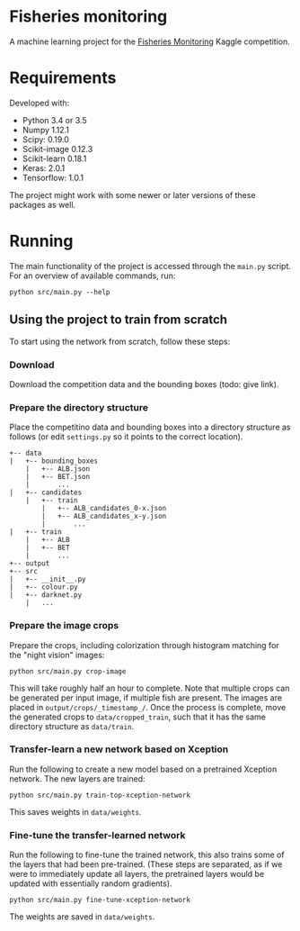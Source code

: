 # Fisheries monitoring

A machine learning project for the [Fisheries Monitoring](https://www.kaggle.com/c/the-nature-conservancy-fisheries-monitoring) Kaggle competition.

# Requirements

Developed with:

- Python 3.4 or 3.5
- Numpy 1.12.1
- Scipy: 0.19.0
- Scikit-image 0.12.3
- Scikit-learn 0.18.1 
- Keras: 2.0.1
- Tensorflow: 1.0.1

The project might work with some newer or later versions of these packages as well.

# Running

The main functionality of the project is accessed through the `main.py` script. For an overview of available commands, run:

`python src/main.py --help`

## Using the project to train from scratch

To start using the network from scratch, follow these steps:

### Download
Download the competition data and the bounding boxes (todo: give link).

### Prepare the directory structure

Place the competitino data and bounding boxes into a directory structure as follows (or edit `settings.py` so it points to the correct location).

```
+-- data
|   +-- bounding_boxes
    |   +-- ALB.json
    |   +-- BET.json
    |       ...
|   +-- candidates
    |   +-- train
        |   +-- ALB_candidates_0-x.json
        |   +-- ALB_candidates_x-y.json
        |       ...
|   +-- train
    |   +-- ALB
    |   +-- BET
    |       ...
+-- output
+-- src
|   +-- __init__.py
|   +-- colour.py
|   +-- darknet.py
    |   ...
```

### Prepare the image crops
Prepare the crops, including colorization through histogram matching for the "night vision" images:

```
python src/main.py crop-image
```

This will take roughly half an hour to complete. Note that multiple crops can be generated per input image, if multiple fish are present. The images are placed in `output/crops/_timestamp_/`. Once the process is complete, move the generated crops to `data/cropped_train`, such that it has the same directory structure as `data/train`.

### Transfer-learn a new network based on Xception

Run the following to create a new model based on a pretrained Xception network. The new layers are trained:

```
python src/main.py train-top-xception-network
```

This saves weights in `data/weights`.

### Fine-tune the transfer-learned network

Run the following to fine-tune the trained network, this also trains some of the layers that had been pre-trained. (These steps are separated, as if we were to immediately update all layers, the pretrained layers would be updated with essentially random gradients).

```
python src/main.py fine-tune-xception-network
```

The weights are saved in `data/weights`.